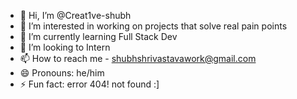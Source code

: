- 👋 Hi, I’m @Creat1ve-shubh
- 👀 I’m interested in working on projects that solve real pain points
- 🌱 I’m currently learning Full Stack Dev
- 💞️ I’m looking to Intern
- 📫 How to reach me - shubhshrivastavawork@gmail.com
- 😄 Pronouns: he/him
- ⚡ Fun fact: error 404! not found :]

<!---
Creat1ve-shubh/Creat1ve-shubh is a ✨ special ✨ repository because its `README.md` (this file) appears on your GitHub profile.
You can click the Preview link to take a look at your changes.
--->
